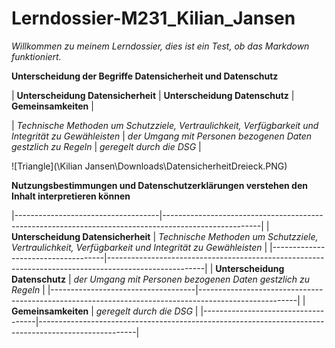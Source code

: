 # Lerndossier-M231_Kilian_Jansen

*Willkommen zu meinem Lerndossier, dies ist ein Test, ob das Markdown funktioniert.*

**Unterscheidung der Begriffe Datensicherheit und Datenschutz**



|                             **Unterscheidung Datensicherheit**                                       |                 **Unterscheidung Datenschutz**                 |  **Gemeinsamkeiten**       |

|  *Technische Methoden um Schutzziele, Vertraulichkeit, Verfügbarkeit und Integrität zu Gewähleisten* |  *der Umgang mit Personen bezogenen Daten gestzlich zu Regeln* |  *geregelt durch die DSG*  |     

 
![Triangle](\Kilian Jansen\Downloads\DatensicherheitDreieck.PNG)

**Nutzungsbestimmungen und Datenschutzerklärungen verstehen den Inhalt interpretieren können**





        

|------------------------------------|------------------------------------------------------------------------------------------------------|
| **Unterscheidung Datensicherheit** |  *Technische Methoden um Schutzziele, Vertraulichkeit, Verfügbarkeit und Integrität zu Gewähleisten* |
|------------------------------------|------------------------------------------------------------------------------------------------------|
|   **Unterscheidung Datenschutz**   |                   *der Umgang mit Personen bezogenen Daten gestzlich zu Regeln*                      |
|------------------------------------|------------------------------------------------------------------------------------------------------|
|       **Gemeinsamkeiten**          |                                   *geregelt durch die DSG*                                           |
|------------------------------------|------------------------------------------------------------------------------------------------------|

